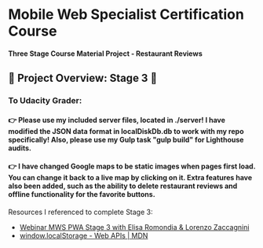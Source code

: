 # Mobile Web Specialist Certification Course

#### Three Stage Course Material Project - Restaurant Reviews

## :fork_and_knife: Project Overview: Stage 3 :fork_and_knife:

### To Udacity Grader:
#### :point_right: Please use my included server files, located in ./server! I have modified the JSON data format in localDiskDb.db to work with my repo specifically! Also, please use my Gulp task "gulp build" for Lighthouse audits.

#### :point_right: I have changed Google maps to be static images when pages first load. You can change it back to a live map by clicking on it. Extra features have also been added, such as the ability to delete restaurant reviews and offline functionality for the favorite buttons.

Resources I referenced to complete Stage 3:
* [Webinar MWS PWA Stage 3 with Elisa Romondia & Lorenzo Zaccagnini](https://www.youtube.com/watch?v=XbCwxeCqxw4)
* [window.localStorage - Web APIs | MDN](https://developer.mozilla.org/en-US/docs/Web/API/Window/localStorage)



